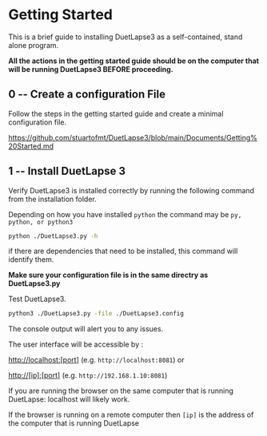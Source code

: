 # Getting Started

This is a brief guide to installing DuetLapse3 as a self-contained, stand alone program.

**All the actions in the getting started guide should be on the computer that will be running DuetLapse3 BEFORE proceeding.**

## 0 -- Create a configuration File

Follow the steps in the getting started guide and create a minimal configuration file.

<https://github.com/stuartofmt/DuetLapse3/blob/main/Documents/Getting%20Started.md>

## 1 -- Install DuetLapse 3

Verify DuetLapse3 is installed correctly by running the following command from the installation folder.

Depending on how you have installed `python`  the command may be `py, python, or python3`

```bash
python ./DuetLapse3.py -h
```

if there are dependencies that need to be installed, this command will identify them.

**Make sure your configuration file is in the same directry as DuetLapse3.py**

Test DuetLapse3.

```bash
python3 ./DuetLapse3.py -file ./DuetLapse3.config
```

The console output will alert you to any issues.

The user interface will be accessible by :

<http://localhost:[port]> (e.g. `http://localhost:8081`) or

 <http://[ip]:[port]> (e.g. `http://192.168.1.10:8081`)

If you are running the browser on the same computer that is running DuetLapse: localhost will likely work.

If the browser is running on a remote computer then `[ip]` is the address of the computer that is running DuetLapse
